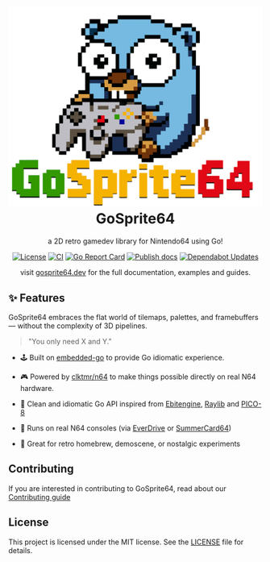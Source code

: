 <h1 align="center" style="border-bottom: none">
    <a href="https://gosprite64.dev" target="_blank"><img alt="GoSprite64" src="docs/logo.png"></a><br>GoSprite64
</h1>

<div align="center">

a 2D retro gamedev library for Nintendo64 using Go!

[![License][License-Image]][License-Url]
[![CI][CI-Image]][CI-URL]
[![Go Report Card](https://goreportcard.com/badge/drpaneas/gosprite64)](https://goreportcard.com/report/drpaneas/gosprite64)
[![Publish docs][Doc-Image]][Doc-URL]
[![Dependabot Updates][Dependabot-Image]][Dependabot-URL]

</div>

<p align="center">visit <a href="https://gosprite64.dev" target="_blank">gosprite64.dev</a> for the full documentation,
examples and guides.</p>

## ✨ Features

GoSprite64 embraces the flat world of tilemaps, palettes, and framebuffers — without the complexity of 3D pipelines.

> "You only need X and Y."

* 🕹️ Built on [embedded-go](https://github.com/embeddedgo/go) to provide Go idiomatic experience.

* 🎮 Powered by [clktmr/n64](https://github.com/clktmr/n64) to make things possible directly on real N64 hardware.

* 🧠 Clean and idiomatic Go API inspired from [Ebitengine](https://ebitengine.org/), [Raylib](https://www.raylib.com/) and [PICO-8](https://www.lexaloffle.com/pico-8.php)

* 💾 Runs on real N64 consoles (via [EverDrive](https://krikzz.com/our-products/cartridges/ed64x7.html) or [SummerCard64](https://summercart64.dev/))

* 🔧 Great for retro homebrew, demoscene, or nostalgic experiments

## Contributing

If you are interested in contributing to GoSprite64, read about our [Contributing guide](./CONTRIBUTING.md)

## License

This project is licensed under the MIT license. See the [LICENSE](LICENSE) file for details.

[License-Url]: https://mit-license.org/
[License-Image]: https://img.shields.io/badge/License-MIT-blue.svg
[CI-URL]: https://github.com/drpaneas/gosprite64/actions/workflows/ci.yml
[CI-Image]: https://github.com/drpaneas/gosprite64/actions/workflows/ci.yml/badge.svg
[Dependabot-URL]: https://github.com/drpaneas/gosprite64/actions/workflows/dependabot/dependabot-updates
[Dependabot-Image]: https://github.com/drpaneas/gosprite64/actions/workflows/dependabot/dependabot-updates/badge.svg
[Doc-URL]: https://github.com/drpaneas/gosprite64/actions/workflows/mdbook.yml
[Doc-Image]: https://github.com/drpaneas/gosprite64/actions/workflows/mdbook.yml/badge.svg
